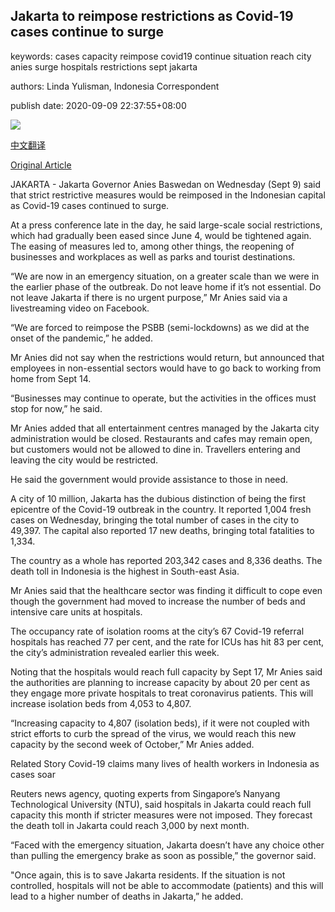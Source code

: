 ## Jakarta to reimpose restrictions as Covid-19 cases continue to surge

keywords: cases capacity reimpose covid19 continue situation reach city anies surge hospitals restrictions sept jakarta

authors: Linda Yulisman, Indonesia Correspondent

publish date: 2020-09-09 22:37:55+08:00

![](https://www.straitstimes.com/sites/default/files/styles/x_large/public/articles/2020/09/09/tl-indo-r-090920_0.jpg?itok=joyFoDQA)

[中文翻译](Jakarta%20to%20reimpose%20restrictions%20as%20Covid-19%20cases%20continue%20to%20surge_zh.md)

[Original Article](https://www.straitstimes.com/asia/se-asia/indonesias-capital-to-reimpose-restrictions-over-coronavirus)

JAKARTA - Jakarta Governor Anies Baswedan on Wednesday (Sept 9) said that strict restrictive measures would be reimposed in the Indonesian capital as Covid-19 cases continued to surge.

At a press conference late in the day, he said large-scale social restrictions, which had gradually been eased since June 4, would be tightened again. The easing of measures led to, among other things, the reopening of businesses and workplaces as well as parks and tourist destinations.

“We are now in an emergency situation, on a greater scale than we were in the earlier phase of the outbreak. Do not leave home if it’s not essential. Do not leave Jakarta if there is no urgent purpose,” Mr Anies said via a livestreaming video on Facebook.

“We are forced to reimpose the PSBB (semi-lockdowns) as we did at the onset of the pandemic,” he added.

Mr Anies did not say when the restrictions would return, but announced that employees in non-essential sectors would have to go back to working from home from Sept 14.

“Businesses may continue to operate, but the activities in the offices must stop for now,” he said.

Mr Anies added that all entertainment centres managed by the Jakarta city administration would be closed. Restaurants and cafes may remain open, but customers would not be allowed to dine in. Travellers entering and leaving the city would be restricted.

He said the government would provide assistance to those in need.

A city of 10 million, Jakarta has the dubious distinction of being the first epicentre of the Covid-19 outbreak in the country. It reported 1,004 fresh cases on Wednesday, bringing the total number of cases in the city to 49,397. The capital also reported 17 new deaths, bringing total fatalities to 1,334.

The country as a whole has reported 203,342 cases and 8,336 deaths. The death toll in Indonesia is the highest in South-east Asia.

Mr Anies said that the healthcare sector was finding it difficult to cope even though the government had moved to increase the number of beds and intensive care units at hospitals.

The occupancy rate of isolation rooms at the city’s 67 Covid-19 referral hospitals has reached 77 per cent, and the rate for ICUs has hit 83 per cent, the city’s administration revealed earlier this week.

Noting that the hospitals would reach full capacity by Sept 17, Mr Anies said the authorities are planning to increase capacity by about 20 per cent as they engage more private hospitals to treat coronavirus patients. This will increase isolation beds from 4,053 to 4,807.

“Increasing capacity to 4,807 (isolation beds), if it were not coupled with strict efforts to curb the spread of the virus, we would reach this new capacity by the second week of October,” Mr Anies added.

Related Story Covid-19 claims many lives of health workers in Indonesia as cases soar

Reuters news agency, quoting experts from Singapore’s Nanyang Technological University (NTU), said hospitals in Jakarta could reach full capacity this month if stricter measures were not imposed. They forecast the death toll in Jakarta could reach 3,000 by next month.

“Faced with the emergency situation, Jakarta doesn’t have any choice other than pulling the emergency brake as soon as possible,” the governor said.

"Once again, this is to save Jakarta residents. If the situation is not controlled, hospitals will not be able to accommodate (patients) and this will lead to a higher number of deaths in Jakarta,” he added.